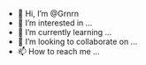 - 👋 Hi, I’m @Grnrn
- 👀 I’m interested in ...
- 🌱 I’m currently learning ...
- 💞️ I’m looking to collaborate on ...
- 📫 How to reach me ...

<!---
Grnrn/Grnrn is a ✨ special ✨ repository because its `README.md` (this file) appears on your GitHub profile.
You can click the Preview link to take a look at your changes.
--->
